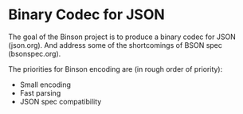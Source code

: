 # Binary Codec for JSON

The goal of the Binson project is to produce a binary codec for JSON (json.org). And address some of the shortcomings of BSON spec (bsonspec.org).

The priorities for Binson encoding are (in rough order of priority): 
*	 Small encoding
*	 Fast parsing
*	 JSON spec compatibility


